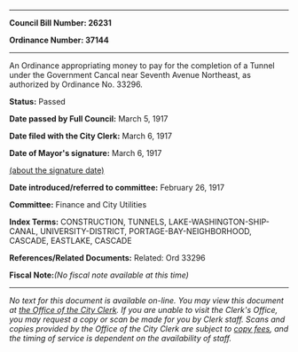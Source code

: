 

********

**Council Bill Number: 26231**
   
**Ordinance Number: 37144**
********

 An Ordinance appropriating money to pay for the completion of a Tunnel under the Government Cancal near Seventh Avenue Northeast, as authorized by Ordinance No. 33296.

**Status:** Passed
   
**Date passed by Full Council:** March 5, 1917
   
**Date filed with the City Clerk:** March 6, 1917
   
**Date of Mayor's signature:** March 6, 1917
   
[(about the signature date)](/~public/approvaldate.htm)
   
   
   
**Date introduced/referred to committee:** February 26, 1917
   
**Committee:** Finance and City Utilities
   
   
**Index Terms:** CONSTRUCTION, TUNNELS, LAKE-WASHINGTON-SHIP-CANAL, UNIVERSITY-DISTRICT, PORTAGE-BAY-NEIGHBORHOOD, CASCADE, EASTLAKE, CASCADE

**References/Related Documents:** Related: Ord 33296

**Fiscal Note:**_(No fiscal note available at this time)_
********

_No text for this document is available on-line. You may view this document at [the Office of the City Clerk](http://www.seattle.gov/leg/clerk/contactUs.htm). If you are unable to visit the Clerk's Office, you may request a copy or scan be made for you by Clerk staff. Scans and copies provided by the Office of the City Clerk are subject to [copy fees](http://clerk.seattle.gov/~public/clerkfees.htm), and the timing of service is dependent on the availability of staff._

